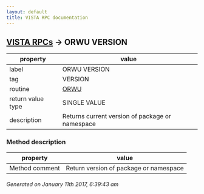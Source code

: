 ```yaml
---
layout: default
title: VISTA RPC documentation
---
```




## [VISTA RPCs](TableOfContent.md) &#8594; ORWU VERSION 

 property | value 
--- | --- 
 label | ORWU VERSION
 tag | VERSION
 routine | [ORWU](http://code.osehra.org/dox/Routine_ORWU_source.html)
 return value type | SINGLE VALUE
 description | Returns current version of package or namespace


### Method description

 property | value 
--- | --- 
 Method comment | Return version of package or namespace




 ###### Generated on January 11th 2017, 6:39:43 am